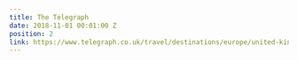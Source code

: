 ```yaml
---
title: The Telegraph
date: 2018-11-01 00:01:00 Z
position: 2
link: https://www.telegraph.co.uk/travel/destinations/europe/united-kingdom/england/kent/articles/hotel-hit-squad-inside-the-rose-hotel-deal/
---
```


